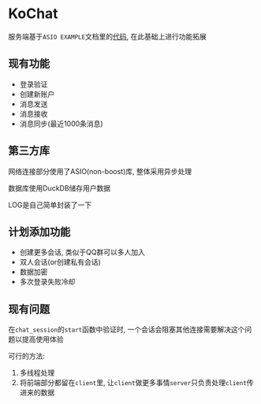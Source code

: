 # KoChat
服务端基于`ASIO EXAMPLE`文档里的[代码](https://think-async.com/Asio/asio-1.30.2/src/examples/cpp20/coroutines/chat_server.cpp), 在此基础上进行功能拓展
## 现有功能
- 登录验证
- 创建新账户
- 消息发送
- 消息接收
- 消息同步(最近1000条消息)

## 第三方库
网络连接部分使用了ASIO(non-boost)库, 整体采用异步处理

数据库使用DuckDB储存用户数据

LOG是自己简单封装了一下
## 计划添加功能
- 创建更多会话, 类似于QQ群可以多人加入
- 双人会话(or创建私有会话)
- 数据加密
- 多次登录失败冷却

## 现有问题
在`chat_session`的`start`函数中验证时, 一个会话会阻塞其他连接需要解决这个问题以提高使用体验

可行的方法:
1. 多线程处理
2. 将前端部分都留在`client`里, 让`client`做更多事情`server`只负责处理`client`传进来的数据